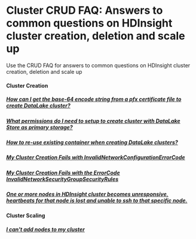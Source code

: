 # Cluster CRUD FAQ: Answers to common questions on HDInsight cluster creation, deletion and scale up
Use the CRUD FAQ for answers to common questions on HDInsight cluster creation, deletion and scale up

####  Cluster Creation
##### [How can I get the base-64 encode string from a pfx certificate file to create DataLake cluster?](ADLS/adls-create-serviceprincipal-certificate-format.md)
##### [What permissions do I need to setup to create cluster with DataLake Store as primary storage?](ADLS/adls-create-permission-setup.md)
##### [How to re-use existing container when creating DataLake clusters?](ADLS/adls-create-reuse-container.md)
##### [My Cluster Creation Fails with InvalidNetworkConfigurationErrorCode](hdinsight-vnet.md)
##### [My Cluster Creation Fails with the ErrorCode InvalidNetworkSecurityGroupSecurityRules](hdinsight-nsg.md)
##### [One or more nodes in HDInsight cluster becomes unresponsive, heartbeats for that node is lost and unable to ssh to that specific node.](KernelSoftLockFix/hdinsight-kernelsoftlockissue.md)

####  Cluster Scaling
##### [I can't add nodes to my cluster](hdinsight-clusterscaleissues.md)

